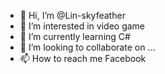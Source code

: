 - 👋 Hi, I’m @Lin-skyfeather
- 👀 I’m interested in video game
- 🌱 I’m currently learning C#
- 💞️ I’m looking to collaborate on ...
- 📫 How to reach me Facebook

<!---
Lin-skyfeather/Lin-skyfeather is a ✨ special ✨ repository because its `README.md` (this file) appears on your GitHub profile.
You can click the Preview link to take a look at your changes.
--->
